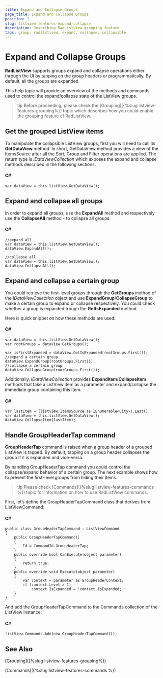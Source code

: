 ```yaml
---
title: Expand and Collapse Groups
page_title: Expand and Collapse Groups
position: 2
slug: listview-features-expand-collapse
description: Describing RadListView grouping feature
tags: group, radlistview, expand, collapse, collapsible
---
```


# Expand and Collapse Groups

**RadListView** supports groups expand and collapse operations either through the UI by tapping on the group headers or programmatically. By default, all the groups are expanded.

This help topic will provide an overview of the methods and commands used to control the expand/collapse state of the ListView groups.

>tip Before proceeding, please check the [Grouping]({%slug listview-features-grouping%}) topic which describes how you could enable the grouping feature of RadListView.

## Get the grouped ListView items

To manipulate the collapsible ListView groups, first you will need to call its **GetDataView** method. In short, GetDataView method provides a view of the ItemsSource after all the Sort, Group and Filter operations are applied.  The return type is *IDataViewCollection* which exposes the expand and collapse methods described in the following sections.

#### C# 

    var dataView = this.listView.GetDataView();

## Expand and collapse all groups 

In order to expand all groups, use the **ExpandAll** method and respectively use the **CollapseAll** method - to collapse all groups.

#### C# 

	//expand all
	var dataView = this.listView.GetDataView();
	dataView.ExpandAll();

	//collapse all
	var dataView = this.listView.GetDataView();
	dataView.CollapseAll();

## Expand and collapse a certain group

You could retrieve the first-level groups through the **GetGroups** method of the *IDataViewCollection* object and use **ExpandGroup**/**CollapseGroup** to make a certain group to expand or collapse respectively. You could check whether a group is expanded trough the **GetIsExpanded** method.

Here is quick snippet on how these methods are used:

#### C# 

	var dataView = this.listView.GetDataView();
	var rootGroups = dataView.GetGroups();

	var isFirstExpanded = dataView.GetIsExpanded(rootGroups.First());
	//expand a certain group
	dataView.ExpandGroup(rootGroups.First());
	//collapse a certain group
	dataView.CollapseGroup(rootGroups.First());

Additionally, *IDataViewCollection* provides **ExpandItem**/**CollapseItem** methods that take a ListView item as a parameter and expand/collapse the immediate group containing this item.	

#### C# 

	var lastItem = (listView.ItemsSource as IEnumerable<City>).Last();
	var dataView = this.listView.GetDataView();
	dataView.CollapseItem(lastItem);

## Handle GroupHeaderTap command

**GroupHeaderTap** command is raised when a group header of a grouped ListView is tapped. By default, tapping on a group header collapses the group if it is expanded and vice-versa.

By handling GroupHeaderTap command you could control the collapse/expand behavior of a certain group. The next example shows how to prevent the first-level groups from hiding their items.

>tip Please check [Commands]({%slug listview-features-commands %}) topic for information on how to use RadListView commands.

First, let’s define the GroupHeaderTapCommand class that derives from ListViewCommand:

#### C# 

	public class GroupHeaderTapCommand : ListViewCommand
	{
		public GroupHeaderTapCommand()
		{
			Id = CommandId.GroupHeaderTap;
		}
		public override bool CanExecute(object parameter)
		{
			return true;
		}
		public override void Execute(object parameter)
		{
			var context = parameter as GroupHeaderContext;
			if (context.Level > 1)
				context.IsExpanded = !context.IsExpanded;
		}
	}

And add the GroupHeaderTapCommand to the Commands collection of the ListView instance:

#### C# 

	listView.Commands.Add(new GroupHeaderTapCommand());
	
## See Also

[Grouping]({%slug listview-features-grouping%})

[Commands]({%slug listview-features-commands %})
